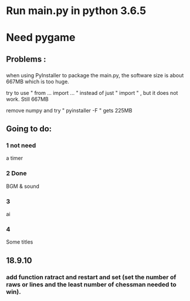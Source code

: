 # Run main.py in python 3.6.5 
# Need pygame

## Problems :
###
when using PyInstaller to package the main.py, the software size is about 667MB which is too huge.

try to use " from ... import ...  " instead of just " import " , but it does not work. Still 667MB

remove numpy and try " pyinstaller -F "  gets 225MB

## Going to do:
### 1 not need
a timer
### 2 Done
BGM & sound
### 3
ai
### 4
Some titles

## 18.9.10
### add function ratract and restart and set (set the number of raws or lines and the least number of chessman needed to win).
